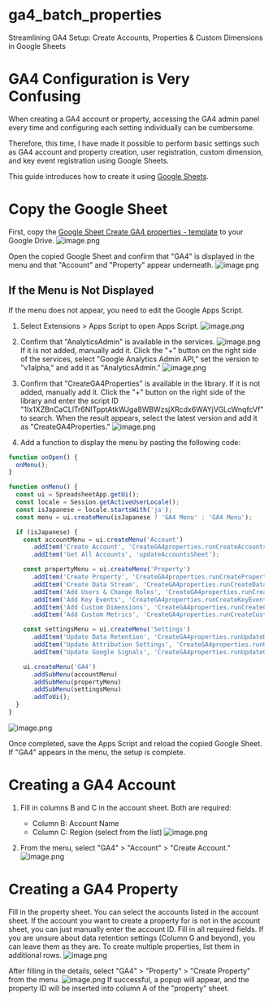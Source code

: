 # ga4_batch_properties
Streamlining GA4 Setup: Create Accounts, Properties &amp; Custom Dimensions in Google Sheets


# GA4 Configuration is Very Confusing
When creating a GA4 account or property, accessing the GA4 admin panel every time and configuring each setting individually can be cumbersome. 

Therefore, this time, I have made it possible to perform basic settings such as GA4 account and property creation, user registration, custom dimension, and key event registration using Google Sheets.

This guide introduces how to create it using [Google Sheets](https://docs.google.com/spreadsheets/d/1ed1CLddQKgZ8JjzPb1LRpRbUFkI1xTNk668-TWTWBDk/edit?usp=sharing).

# Copy the Google Sheet
First, copy the [Google Sheet Create GA4 properties - template](https://docs.google.com/spreadsheets/d/1ed1CLddQKgZ8JjzPb1LRpRbUFkI1xTNk668-TWTWBDk/edit?usp=sharing) to your Google Drive.
![image.png](https://qiita-image-store.s3.ap-northeast-1.amazonaws.com/0/3939399/b2c87d6b-d476-b689-1aa3-812d007a93e0.png)

Open the copied Google Sheet and confirm that "GA4" is displayed in the menu and that "Account" and "Property" appear underneath.
![image.png](https://qiita-image-store.s3.ap-northeast-1.amazonaws.com/0/3939399/df65e909-5584-2100-4acd-5c74c796abcb.png)

## If the Menu is Not Displayed
If the menu does not appear, you need to edit the Google Apps Script.
1. Select Extensions > Apps Script to open Apps Script.
![image.png](https://qiita-image-store.s3.ap-northeast-1.amazonaws.com/0/3939399/764339b6-4839-8202-698f-6e4488f9a4e0.png)

2. Confirm that "AnalyticsAdmin" is available in the services.
![image.png](https://qiita-image-store.s3.ap-northeast-1.amazonaws.com/0/3939399/22a45ffc-b77a-45ea-4d6e-f06e5f45d79c.png)
If it is not added, manually add it. Click the "+" button on the right side of the services, select "Google Analytics Admin API," set the version to "v1alpha," and add it as "AnalyticsAdmin."
![image.png](https://qiita-image-store.s3.ap-northeast-1.amazonaws.com/0/3939399/e6ef0edc-07ec-9579-86f5-509f0ed1747c.png)

3. Confirm that "CreateGA4Properties" is available in the library.
If it is not added, manually add it. Click the "+" button on the right side of the library and enter the script ID "1Ix1XZBnCaCLlTr6NITpptAtkWJga8WBWzsjXRcdx6WAYjVGLcWnqfcVf" to search. When the result appears, select the latest version and add it as "CreateGA4Properties."
![image.png](https://qiita-image-store.s3.ap-northeast-1.amazonaws.com/0/3939399/f65925b3-5082-7491-77e1-646c3b26ac6c.png)

4. Add a function to display the menu by pasting the following code:
```javascript
function onOpen() {
  onMenu();
}

function onMenu() {
  const ui = SpreadsheetApp.getUi();
  const locale = Session.getActiveUserLocale();
  const isJapanese = locale.startsWith('ja');
  const menu = ui.createMenu(isJapanese ? 'GA4 Menu' : 'GA4 Menu');

  if (isJapanese) {
    const accountMenu = ui.createMenu('Account')
      .addItem('Create Account', 'CreateGA4properties.runCreateAccounts')
      .addItem('Get All Accounts', 'updateAccountsSheet');

    const propertyMenu = ui.createMenu('Property')
      .addItem('Create Property', 'CreateGA4properties.runCreateProperties')
      .addItem('Create Data Stream', 'CreateGA4properties.runCreateDataStreams')
      .addItem('Add Users & Change Roles', 'CreateGA4properties.runCreateUsers')
      .addItem('Add Key Events', 'CreateGA4properties.runCreateKeyEvents')
      .addItem('Add Custom Dimensions', 'CreateGA4properties.runCreateCustomDimensions')
      .addItem('Add Custom Metrics', 'CreateGA4properties.runCreateCustomMetrics');

    const settingsMenu = ui.createMenu('Settings')
      .addItem('Update Data Retention', 'CreateGA4properties.runUpdateDataRetentionSettings')
      .addItem('Update Attribution Settings', 'CreateGA4properties.runUpdateAttributionSettings')
      .addItem('Update Google Signals', 'CreateGA4properties.runUpdateGoogleSignalsSettings');

    ui.createMenu('GA4')
      .addSubMenu(accountMenu)
      .addSubMenu(propertyMenu)
      .addSubMenu(settingsMenu)
      .addToUi();
  }
}
```
![image.png](https://qiita-image-store.s3.ap-northeast-1.amazonaws.com/0/3939399/9985a439-249f-492d-a564-b3ea06729a88.png)

Once completed, save the Apps Script and reload the copied Google Sheet. If "GA4" appears in the menu, the setup is complete.

# Creating a GA4 Account
1. Fill in columns B and C in the account sheet. Both are required:
   - Column B: Account Name
   - Column C: Region (select from the list)
![image.png](https://qiita-image-store.s3.ap-northeast-1.amazonaws.com/0/3939399/80d1b1d5-533a-3fe3-9206-004dcd2df982.png)

2. From the menu, select "GA4" > "Account" > "Create Account."
![image.png](https://qiita-image-store.s3.ap-northeast-1.amazonaws.com/0/3939399/ee308211-3ffe-3d29-c276-30ddc9260e86.png)

# Creating a GA4 Property
Fill in the property sheet. You can select the accounts listed in the account sheet. If the account you want to create a property for is not in the account sheet, you can just manually enter the account ID.
Fill in all required fields. If you are unsure about data retention settings (Column G and beyond), you can leave them as they are. To create multiple properties, list them in additional rows.
![image.png](https://qiita-image-store.s3.ap-northeast-1.amazonaws.com/0/3939399/511fa1ad-1cf4-5572-81d4-b348affd4539.png)

After filling in the details, select "GA4" > "Property" > "Create Property" from the menu.
![image.png](https://qiita-image-store.s3.ap-northeast-1.amazonaws.com/0/3939399/12effc9b-aceb-9409-2c4d-daddeffc423e.png)
If successful, a popup will appear, and the property ID will be inserted into column A of the "property" sheet.

